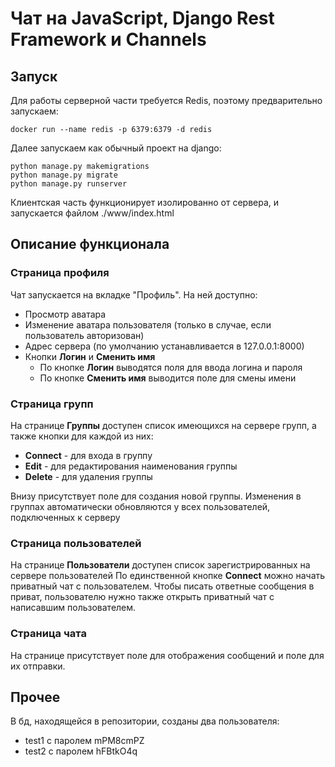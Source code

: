 # Чат на JavaScript, Django Rest Framework и Channels

## Запуск

Для работы серверной части требуется Redis, поэтому предварительно запускаем:
```
docker run --name redis -p 6379:6379 -d redis
```

Далее запускаем как обычный проект на django:
```
python manage.py makemigrations
python manage.py migrate
python manage.py runserver
```

Клиентская часть функционирует изолированно от сервера, и запускается файлом ./www/index.html

## Описание функционала
### Страница профиля
Чат запускается на вкладке "Профиль". На ней доступно:
* Просмотр аватара
* Изменение аватара пользователя (только в случае, если пользователь авторизован)
* Адрес сервера (по умолчанию устанавливается в 127.0.0.1:8000)
* Кнопки **Логин** и **Сменить имя**
    * По кнопке **Логин** выводятся поля для ввода логина и пароля
    * По кнопке **Сменить имя** выводится поле для смены имени

### Страница групп
На странице **Группы** доступен список имеющихся на сервере групп, а также кнопки для каждой из них:
* **Connect** - для входа в группу
* **Edit** - для редактирования наименования группы
* **Delete** - для удаления группы

Внизу присутствует поле для создания новой группы.
Изменения в группах автоматически обновляются у всех пользователей, подключенных к серверу

### Страница пользователей
На странице **Пользователи** доступен список зарегистрированных на сервере пользователей
По единственной кнопке **Connect** можно начать приватный чат с пользователем. Чтобы писать ответные сообщения в приват, 
пользователю нужно также открыть приватный чат с написавшим пользователем.

### Страница чата
На странице присутствует поле для отображения сообщений и поле для их отправки.

## Прочее
В бд, находящейся в репозитории, созданы два пользователя:
* test1 с паролем mPM8cmPZ
* test2 с паролем hFBtkO4q
